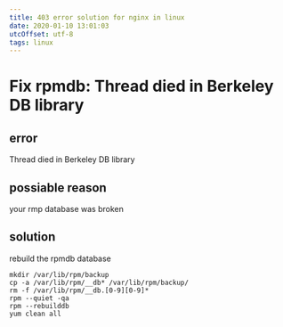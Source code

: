 ```yaml
---
title: 403 error solution for nginx in linux
date: 2020-01-10 13:01:03
utcOffset: utf-8
tags: linux
---
```

# Fix rpmdb: Thread died in Berkeley DB library
## error
Thread died in Berkeley DB library
## possiable reason
your rmp database was broken 
## solution
rebuild the rpmdb database
```
mkdir /var/lib/rpm/backup
cp -a /var/lib/rpm/__db* /var/lib/rpm/backup/
rm -f /var/lib/rpm/__db.[0-9][0-9]*
rpm --quiet -qa
rpm --rebuilddb
yum clean all
```